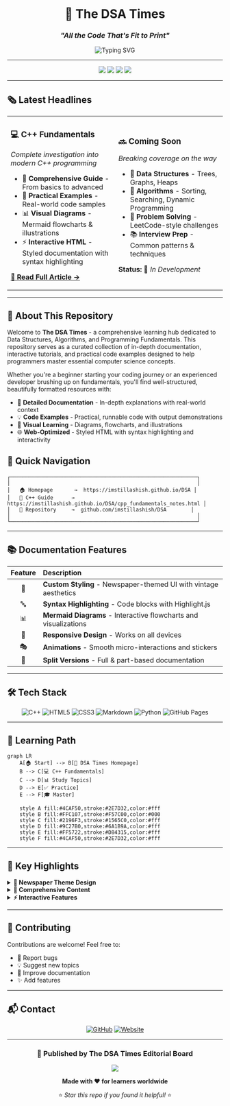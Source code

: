 <div align="center">

# 📰 The DSA Times
### *"All the Code That's Fit to Print"*

<img src="https://readme-typing-svg.herokuapp.com?font=Fira+Code&weight=600&size=28&duration=3000&pause=1000&color=D32F2F&center=true&vCenter=true&width=600&lines=Data+Structures+%26+Algorithms;Programming+Fundamentals;Learning+Resources;Code+Documentation" alt="Typing SVG" />

---

<p align="center">
  <img src="https://img.shields.io/badge/Programming-C++-00599C?style=for-the-badge&logo=cplusplus&logoColor=white" />
  <img src="https://img.shields.io/badge/Topics-DSA-FF6B6B?style=for-the-badge" />
  <img src="https://img.shields.io/badge/Status-Active-4CAF50?style=for-the-badge" />
  <img src="https://img.shields.io/badge/License-MIT-FFC107?style=for-the-badge" />
</p>

</div>

---

## 🗞️ **Latest Headlines**

<table>
<tr>
<td width="50%">

### 💻 C++ Fundamentals
*Complete investigation into modern C++ programming*

- 📖 **Comprehensive Guide** - From basics to advanced
- 🎯 **Practical Examples** - Real-world code samples
- 📊 **Visual Diagrams** - Mermaid flowcharts & illustrations
- ⚡ **Interactive HTML** - Styled documentation with syntax highlighting

**[📰 Read Full Article →](https://imstillashish.github.io/DSA/cpp_fundamentals_notes.html)**

</td>
<td width="50%">

### 🔜 Coming Soon
*Breaking coverage on the way*

- 🌳 **Data Structures** - Trees, Graphs, Heaps
- 🔄 **Algorithms** - Sorting, Searching, Dynamic Programming
- 🎯 **Problem Solving** - LeetCode-style challenges
- 📚 **Interview Prep** - Common patterns & techniques

**Status:** 🚧 *In Development*

</td>
</tr>
</table>

---

## 📖 **About This Repository**

Welcome to **The DSA Times** - a comprehensive learning hub dedicated to Data Structures, Algorithms, and Programming Fundamentals. This repository serves as a curated collection of in-depth documentation, interactive tutorials, and practical code examples designed to help programmers master essential computer science concepts.

Whether you're a beginner starting your coding journey or an experienced developer brushing up on fundamentals, you'll find well-structured, beautifully formatted resources with:

- 📝 **Detailed Documentation** - In-depth explanations with real-world context
- 💡 **Code Examples** - Practical, runnable code with output demonstrations
- 🎨 **Visual Learning** - Diagrams, flowcharts, and illustrations
- 🌐 **Web-Optimized** - Styled HTML with syntax highlighting and interactivity

## 🚀 **Quick Navigation**

```ascii
┌─────────────────────────────────────────────────────────────┐
│                                                             │
│   🏠 Homepage       →  https://imstillashish.github.io/DSA │
│   📘 C++ Guide      →  https://imstillashish.github.io/DSA/cpp_fundamentals_notes.html │
│   💾 Repository     →  github.com/imstillashish/DSA        │
│                                                             │
└─────────────────────────────────────────────────────────────┘
```

---

## 📚 **Documentation Features**

<div align="center">

| Feature | Description |
|:-------:|:------------|
| 🎨 | **Custom Styling** - Newspaper-themed UI with vintage aesthetics |
| 🔤 | **Syntax Highlighting** - Code blocks with Highlight.js |
| 📊 | **Mermaid Diagrams** - Interactive flowcharts and visualizations |
| 📱 | **Responsive Design** - Works on all devices |
| 🎭 | **Animations** - Smooth micro-interactions and stickers |
| 📖 | **Split Versions** - Full & part-based documentation |

</div>

---

## 🛠️ **Tech Stack**

<div align="center">

![C++](https://img.shields.io/badge/C++-00599C?style=flat-square&logo=c%2B%2B&logoColor=white)
![HTML5](https://img.shields.io/badge/HTML5-E34F26?style=flat-square&logo=html5&logoColor=white)
![CSS3](https://img.shields.io/badge/CSS3-1572B6?style=flat-square&logo=css3&logoColor=white)
![Markdown](https://img.shields.io/badge/Markdown-000000?style=flat-square&logo=markdown&logoColor=white)
![Python](https://img.shields.io/badge/Python-3776AB?style=flat-square&logo=python&logoColor=white)
![GitHub Pages](https://img.shields.io/badge/GitHub_Pages-222222?style=flat-square&logo=github&logoColor=white)

</div>

---

## 🎯 **Learning Path**

```mermaid
graph LR
    A[🏠 Start] --> B[📰 DSA Times Homepage]
    B --> C[💻 C++ Fundamentals]
    C --> D[📊 Study Topics]
    D --> E[✅ Practice]
    E --> F[🎓 Master]
    
    style A fill:#4CAF50,stroke:#2E7D32,color:#fff
    style B fill:#FFC107,stroke:#F57C00,color:#000
    style C fill:#2196F3,stroke:#1565C0,color:#fff
    style D fill:#9C27B0,stroke:#6A1B9A,color:#fff
    style E fill:#FF5722,stroke:#D84315,color:#fff
    style F fill:#4CAF50,stroke:#2E7D32,color:#fff
```

---

## 🌟 **Key Highlights**

<details>
<summary><b>🎨 Newspaper Theme Design</b></summary>
<br>

- Classic serif typography (Libre Baskerville, Crimson Text)
- Vintage newspaper layout with columns
- Animated stickers (Breaking News, Featured, New!)
- Professional drop caps and article formatting

</details>

<details>
<summary><b>📖 Comprehensive Content</b></summary>
<br>

- **150+ pages** of detailed documentation
- **100+ code examples** with output blocks
- **Mermaid diagrams** for visual learning
- **Tables & comparisons** for quick reference

</details>

<details>
<summary><b>⚡ Interactive Features</b></summary>
<br>

- Copy buttons on code blocks
- Smooth scrolling navigation
- Responsive design for mobile
- Syntax highlighting with multiple themes

</details>

---

## 🤝 **Contributing**

Contributions are welcome! Feel free to:

- 🐛 Report bugs
- 💡 Suggest new topics
- 📝 Improve documentation
- ✨ Add features

---

## 📬 **Contact**

<div align="center">

[![GitHub](https://img.shields.io/badge/GitHub-@imstillashish-181717?style=for-the-badge&logo=github)](https://github.com/imstillashish)
[![Website](https://img.shields.io/badge/Website-DSA_Times-00599C?style=for-the-badge&logo=google-chrome&logoColor=white)](https://imstillashish.github.io/DSA)

</div>

---

<div align="center">

### 📰 **Published by The DSA Times Editorial Board**

<img src="https://capsule-render.vercel.app/api?type=waving&color=gradient&customColorList=6,12,20&height=100&section=footer" />

**Made with ❤️ for learners worldwide**

⭐ *Star this repo if you found it helpful!* ⭐

</div>
